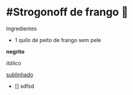# #Strogonoff de frango :chicken:



Ingredientes

 - 1 quilo de peito de frango sem pele

 **negrito**

*itálico*

<u>sublinhado</u>

 <!--xxx-->

- [] sdfsd

